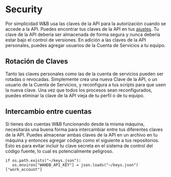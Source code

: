 # Security

Por simplicidad W&B usa las claves de la API para la autorización cuando se accede a la API. Puedes encontrar tus claves de la API en tus [ajustes](https://app.wandb.ai/settings). Tu clave de la API debería ser almacenada de forma segura y nunca debería estar bajo el control de versiones. En adición a las claves de la API personales, puedes agregar usuarios de la Cuenta de Servicios a tu equipo.

## Rotación de Claves

Tanto las claves personales como las de la cuenta de servicios pueden ser rotadas o revocadas. Simplemente crea una nueva Clave de la API, o un usuario de la Cuenta de Servicios, y reconfigura a tus scripts para que usen la nueva clave. Una vez que todos los procesos sean reconfigurados, puedes eliminar la clave de la API vieja de tu perfil o de tu equipo.

## Intercambio entre cuentas

Si tienes dos cuentas W&B funcionando desde la misma máquina, necesitarás una buena forma para intercambiar entre tus diferentes claves de la API. Puedes almacenar ambas claves de la API en un archivo en tu máquina y entonces agregar código como el siguiente a tus repositorios. Esto es para evitar incluir tu clave secreta en el sistema de control del código fuente, lo cual es potencialmente peligroso.

```text
if os.path.exists("~/keys.json"):
   os.environ["WANDB_API_KEY"] = json.loads("~/keys.json")["work_account"]
```

